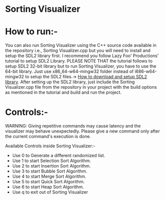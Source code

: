 # Sorting Visualizer
# How to run:-
 You can also run Sorting Visualizer using the C++ source code available in the repository i.e., Sorting Visualizer.cpp but you will need to install and setup the SDL2 library first. I recommend you follow Lazy Foo' Productions' tutorial to setup SDL2 Library. PLEASE NOTE THAT the tutorial follows to setup SDL2 32-bit library but to run Sorting Visualizer, you have to use the 64-bit library. Just use x86_64-w64-mingw32 folder instead of i686-w64-mingw32 to setup the SDL2 files.-> [How to download and setup SDL2 library](http://lazyfoo.net/tutorials/SDL/01_hello_SDL/index.php).
After setting up the SDL2 library, just include the Sorting Visualizer.cpp file from the repository in your project with the build options as mentioned in the tutorial and build and run the project.

# Controls:-

WARNING: Giving repetitive commands may cause latency and the visualizer may behave unexpectedly. Please give a new command only after the current command's execution is done.

Available Controls inside Sorting Visualizer:-
- Use 0 to Generate a different randomized list.
- Use 1 to start Selection Sort Algorithm.
- Use 2 to start Insertion Sort Algorithm.
- Use 3 to start Bubble Sort Algorithm.
- Use 4 to start Merge Sort Algorithm.
- Use 5 to start Quick Sort Algorithm.
- Use 6 to start Heap Sort Algorithm.
- Use q to exit out of Sorting Visualizer
